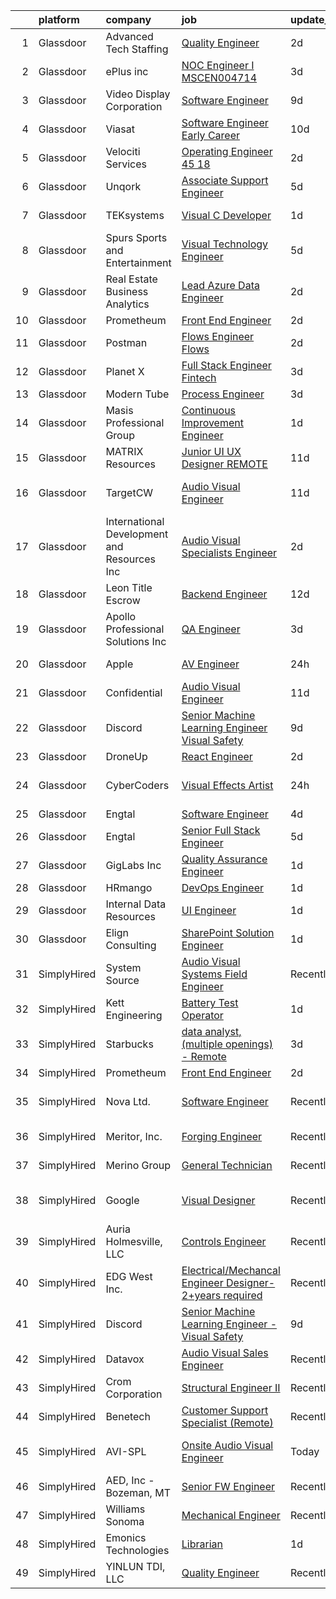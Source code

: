 

|    | platform    | company                                      | job                                                                                                                                                                                                                                                                                                                                                                                                                                                                                                                                                                                                                                                                                                                                                                                                                                                                                                                                                                                                                                                                                                                                                                                                                                                                                                                                                                          | update_time   | location                   |
|---:|:------------|:---------------------------------------------|:-----------------------------------------------------------------------------------------------------------------------------------------------------------------------------------------------------------------------------------------------------------------------------------------------------------------------------------------------------------------------------------------------------------------------------------------------------------------------------------------------------------------------------------------------------------------------------------------------------------------------------------------------------------------------------------------------------------------------------------------------------------------------------------------------------------------------------------------------------------------------------------------------------------------------------------------------------------------------------------------------------------------------------------------------------------------------------------------------------------------------------------------------------------------------------------------------------------------------------------------------------------------------------------------------------------------------------------------------------------------------------|:--------------|:---------------------------|
|  1 | Glassdoor   | Advanced Tech Staffing                       | [Quality Engineer](https://www.glassdoor.com/partner/jobListing.htm?pos=113&ao=1110586&s=58&guid=00000182bf30c7ca9eedd7643626fa6b&src=GD_JOB_AD&t=SR&vt=w&ea=1&cs=1_7a6fa907&cb=1661065021789&jobListingId=1008079206988&cpc=C19BE7EA145E205E&jrtk=3-0-1gavj1i04gfpu801-1gavj1i0ogsog800-21d11154d9f1d892--6NYlbfkN0A9CgweQScmmzXFz_AWEu-16fuTZ4lws6om7T2AJ3_8yGS3fxso7EQq06-EfO0Qsp1pJLmr7zTi5uZnzcSXnbHjKnv5ndQ1d7_iV64xr_P1ku1GraT-RNr2_AHZc_Kdk8M0r6YHI03j8uQlYJO1rzr4hKYVVRy4K6KBPMpQxDrjUqaYe93yYV0FMycm2GXZXeRd9oNFrlKXqVSodVGOc6fordy9XrfrQcMUWWRqDaafZqlICkR2bpxm5ELUjoYJWyClQZJznjl6sCPwCnPJ-0YJ1ngHpOVgg2iQ-gtpo4w84b_4nd3aZOBYJN16XYhzeQbfgqkhMdSndbV_LYqMr12FwHyo0b16ZH64B2XjbAP5U0UNF3MyFF_1CqiLOgXKKC4L5FsjSrtlBa2izHk1XljzjDMh3ePERXVwQhQXlvINix7eCSGrewGG6BV4Qw1hDPSTlYVBToe5uIPOP7OguFO8FSWkpT-Gso9R6jLgujQoP9M3nbYexeW9B0iR3fi_6G0%3D)                                                                                                                                                                                                                                                                                                                                                                                                                                                                                                                    | 2d            | Wayne, NJ                  |
|  2 | Glassdoor   | ePlus inc                                    | [NOC Engineer I   MSCEN004714](https://www.glassdoor.com/partner/jobListing.htm?pos=105&ao=1110586&s=58&guid=00000182bf30c7ca9eedd7643626fa6b&src=GD_JOB_AD&t=SR&vt=w&ea=1&cs=1_152eaf7f&cb=1661065021788&jobListingId=1008076246503&cpc=334ABAF5D42DC775&jrtk=3-0-1gavj1i04gfpu801-1gavj1i0ogsog800-fd98ddf9a8f1a63c--6NYlbfkN0B4q5ZfxtiYuHthRCrlNTaH3IgnRrb9iipLWN6eJD-7mZ_ik5fnnuNKhefJl6Hd363GjPDj_CEb3sEDGaoIJgy_z7r0lgoe4KsdFj0sQkxpDOOPmhqD-x9U-V-y4SmvquRwtMD220BNAkXz6HaFXBPoBR82CAxsj9nglIX60X3Ak_-_Z8djG--35hQ_NeoIvFldlrEED-JI5rezLbX6pjVjemgKYdG9mlxpXHyUm8MuwYq9-UO_jCdtsEwElDHyE3FGVEtlr5Q7aLqNyqk3UOU2ioPaIxpr2pE2_VkBBry2w4TtL4_6SZF4DzALyUNCUSAtP8cG-m_aN6aMj7Zj3gW6hMk5o1zH47RlzyCqffd0LgBvn3A-Yeimsqh9VIKXyQPbJ541lqpyMyRNHvxfgZtwUmMJcTMYvjRXqnr9Hxv25jVqc4cO3UQ6EcWlfkxfppiozapuwbhnFrppAG1pBnHmoq2OLyT43G83Mf_I4nMiSN_cQveI9kEaFzPfMmD1Mor5Oa-3JIWv-d5j_GQWGk4JzmoRRvQlV-U%3D)                                                                                                                                                                                                                                                                                                                                                                                                                                                                        | 3d            | Remote                     |
|  3 | Glassdoor   | Video Display Corporation                    | [Software Engineer](https://www.glassdoor.com/partner/jobListing.htm?pos=104&ao=1110586&s=58&guid=00000182bf30c7ca9eedd7643626fa6b&src=GD_JOB_AD&t=SR&vt=w&ea=1&cs=1_1e15b844&cb=1661065021788&jobListingId=1008067091022&cpc=2CAED5C921A5F994&jrtk=3-0-1gavj1i04gfpu801-1gavj1i0ogsog800-97c84a8153d63520--6NYlbfkN0C2ruSLbldHgJRxGqX58M4ekFWuaOJ1Xy3nZgzYPyc2KyCZezOaTR-Dfj6JOKFMWXqFALK3KFUFp3w8lowomgl7bLHahDIW8k6iGCftLcArQuylLqXa9wRp3TxAQHXe1O-glLKk6fy1Izd_GvlQfTHvbIsop5ahpCRh0QHWhNB_5HnyzaE9YsNgEKHu_INFlCKf03jY_LrTNJ3YEupagfh55Kn3xWiWRuLoy03RJXjWWGH9hJicYdbRIeUg85F-Z7DyKTtzf8kGjmEUV2nQNv39RcNTaduhSx_VNjQcZ2M0MGPsSDdWZXB3oFINJExzMT6MAldtWKbEAbDqjabYQereVOAxgrZL3EKXP_px2kNW9qeIXfLtCTWuqR-xoQzgPeN8hjlJ2kuQbHaqDbPI1ShoYqNUYfeY6GHyNU6NNWJ1TicNMuSwh94rBERvKFrnFCzX4sFgHoKdEwWBsdyODtrRDu3lvJUHkux1zWzM8wY3XO6x-xs1Zl48)                                                                                                                                                                                                                                                                                                                                                                                                                                                                                                                                 | 9d            | Cocoa, FL                  |
|  4 | Glassdoor   | Viasat                                       | [Software Engineer  Early Career](https://www.glassdoor.com/partner/jobListing.htm?pos=126&ao=1136043&s=58&guid=00000182bf30c7ca9eedd7643626fa6b&src=GD_JOB_AD&t=SR&vt=w&cs=1_31b51c10&cb=1661065021790&jobListingId=1008065901935&jrtk=3-0-1gavj1i04gfpu801-1gavj1i0ogsog800-7bc0be1b1f251a9f-)                                                                                                                                                                                                                                                                                                                                                                                                                                                                                                                                                                                                                                                                                                                                                                                                                                                                                                                                                                                                                                                                             | 10d           | Carlsbad, CA               |
|  5 | Glassdoor   | Velociti Services                            | [Operating Engineer  45 18](https://www.glassdoor.com/partner/jobListing.htm?pos=123&ao=1136043&s=58&guid=00000182bf30c7ca9eedd7643626fa6b&src=GD_JOB_AD&t=SR&vt=w&ea=1&cs=1_26161f74&cb=1661065021790&jobListingId=1008079013945&jrtk=3-0-1gavj1i04gfpu801-1gavj1i0ogsog800-9ddbd95063f9bc95-)                                                                                                                                                                                                                                                                                                                                                                                                                                                                                                                                                                                                                                                                                                                                                                                                                                                                                                                                                                                                                                                                              | 2d            | New York, NY               |
|  6 | Glassdoor   | Unqork                                       | [Associate Support Engineer](https://www.glassdoor.com/partner/jobListing.htm?pos=128&ao=1136043&s=58&guid=00000182bf30c7ca9eedd7643626fa6b&src=GD_JOB_AD&t=SR&vt=w&cs=1_9c24cc79&cb=1661065021790&jobListingId=1008071918869&jrtk=3-0-1gavj1i04gfpu801-1gavj1i0ogsog800-0a330b2c8f0747ab-)                                                                                                                                                                                                                                                                                                                                                                                                                                                                                                                                                                                                                                                                                                                                                                                                                                                                                                                                                                                                                                                                                  | 5d            | New York, NY               |
|  7 | Glassdoor   | TEKsystems                                   | [Visual C  Developer](https://www.glassdoor.com/partner/jobListing.htm?pos=112&ao=1110586&s=58&guid=00000182bf30c7ca9eedd7643626fa6b&src=GD_JOB_AD&t=SR&vt=w&cs=1_d7f66eab&cb=1661065021788&jobListingId=1008082138903&cpc=BAEB662971763A76&jrtk=3-0-1gavj1i04gfpu801-1gavj1i0ogsog800-b385b6a6f2e3399c--6NYlbfkN0AuKz8EBO1xHDEL7V2YF9xF3dC_I9B9i-Zw2Jh8clPMK3KTieKealHQySFBD4L6FvPqrppy_6pQ4EV8PPXkUtdmf9beYxJ4Xnr79prxuvLE5msGxNmwPHUAzZMcgr-BH9UYC1my2nQa8dMBm3Id_mncb_utTdUL7CdsQJWsgbiF35pritzHujYAMTs4gvatr4BWB43qTp2ecfpwg3x-AoxLR7xkmLdwzeczBVJEfXgBf-7IjcUZlUBkILPPNYX9L9eeaoB1ezs9f8RZaBQ-VWQj8qX4UyU2rAOTcRbymQCPO40XCnLkrtSki0cQDL28PTFHwOaJdT1CbO9k1MkGGDCUG9ca1P9oru30SbERvo-3161Jt4kOIEAK5tdi2IMKD990bVdQrn_mV3PQW5add8nAQsE7yZEYCwY_9gkMk9xVvUkZUR9KvxVQtojAT9iLwApB_HTCvJjIMXcUI7h5XGvdDFc7sAjCLHR3FZiATn67KhJZSEWnULK6SlDs8Lts7jCOt2r2VaU9AXWgv25Ur_dzrXHyLJZpn7dQBnfNKP_Fq-V8wNlq3aqy288b9PoUnW73w_uEpVyUqRRSYQXxsGYhHcdINXckx4YupdKqkI8o9ZhNIgYlM-qF7S-WmD44TAhyyytnf0Xr7-xZeePT0BuFaAFcFHOyao1AQX6aixiS2U5ptIaBnLP3HTYqcBqnzEtXc7hDeOA4OP9jxFklCpcFj66U1QA9luSEOLo8_HE-NRV_wyJN-ZYwUtiJV8CHuDIhBXR2vj4S4iXJxH_5HULjGalQh7HldInPoA_RktAPPUrwQTS87Ga3XSGwxXHvWINIct_GRlGiJWgHOtAvdlzOZXblJih7PtuYdLxuIVhyUoVjRH1mlOICjKSSFhfuXedQo2OQ2GnN9e06qiHiAonK0p9sgUsrFNZU0D-j9s0Ujw%3D%3D)                                                                        | 1d            | Rochester, NY              |
|  8 | Glassdoor   | Spurs Sports and Entertainment               | [Visual Technology Engineer](https://www.glassdoor.com/partner/jobListing.htm?pos=125&ao=1136043&s=58&guid=00000182bf30c7ca9eedd7643626fa6b&src=GD_JOB_AD&t=SR&vt=w&cs=1_c7a2c7a0&cb=1661065021790&jobListingId=1008072601071&jrtk=3-0-1gavj1i04gfpu801-1gavj1i0ogsog800-2f7714a496e28de5-)                                                                                                                                                                                                                                                                                                                                                                                                                                                                                                                                                                                                                                                                                                                                                                                                                                                                                                                                                                                                                                                                                  | 5d            | San Antonio, TX            |
|  9 | Glassdoor   | Real Estate Business Analytics               | [Lead Azure Data Engineer](https://www.glassdoor.com/partner/jobListing.htm?pos=115&ao=1110586&s=58&guid=00000182bf30c7ca9eedd7643626fa6b&src=GD_JOB_AD&t=SR&vt=w&ea=1&cs=1_4596588b&cb=1661065021789&jobListingId=1008078632388&cpc=7AD1D84939BBEEF3&jrtk=3-0-1gavj1i04gfpu801-1gavj1i0ogsog800-39d43d12e73b5dcc--6NYlbfkN0DmPBnCFEtUJuBTz5fwKb5WAYPR3qSsBBJBrHUEUNm8lo9Z9mqHbxSAUxBINWlVqYivmqJN4VYjTby1l2qOzl9lbQRsWt1fTUsEbjxoOn65K5JD3VWGP0oRjjmvazxNQqP4VYZu6C1aY3PLOFQOmXpvqzUimQ25kgHGPAW5XMlUWap-hdBNcr5dEmYzcoA5HxKqdcA1wTRIvMOLlETep8Bc9ebEvj8c_Hp0f3CBariRxgl6aRV_S8rnYW-UXFzZdZUJhuOYgDbq1GefBsZdN2QR68GfxdCCGOyK3uHfgFJ1p_Jo55MqpEh6Sio0Ud36liRAj3HoLC4EjAQ5KWwU04_jomx-8EUybLoW85Xi3XO8S9Xf71pDGqKvdUkB5xsh2lq-XafAYVF05P4kkk171xxGzapxAFBdim6yBgHS8IvomI1f0a5gt3LAA8_u0D__SF7Z84On5jIfMp-ePHUzxg_BRh36uk0LlOhyYLEdqqOYmPjM-n0x-mbQ_otE2F9-Rg6sktULZredEQ%3D%3D)                                                                                                                                                                                                                                                                                                                                                                                                                                                                                              | 2d            | Remote                     |
| 10 | Glassdoor   | Prometheum                                   | [Front End Engineer](https://www.glassdoor.com/partner/jobListing.htm?pos=121&ao=1136043&s=58&guid=00000182bf30c7ca9eedd7643626fa6b&src=GD_JOB_AD&t=SR&vt=w&ea=1&cs=1_6030b3e1&cb=1661065021790&jobListingId=1008078993857&jrtk=3-0-1gavj1i04gfpu801-1gavj1i0ogsog800-9f79a61c10e2de9e-)                                                                                                                                                                                                                                                                                                                                                                                                                                                                                                                                                                                                                                                                                                                                                                                                                                                                                                                                                                                                                                                                                     | 2d            | Remote                     |
| 11 | Glassdoor   | Postman                                      | [Flows Engineer  Flows](https://www.glassdoor.com/partner/jobListing.htm?pos=130&ao=1136043&s=58&guid=00000182bf30c7ca9eedd7643626fa6b&src=GD_JOB_AD&t=SR&vt=w&cs=1_54e25567&cb=1661065021790&jobListingId=1008079702037&jrtk=3-0-1gavj1i04gfpu801-1gavj1i0ogsog800-419fba874be24363-)                                                                                                                                                                                                                                                                                                                                                                                                                                                                                                                                                                                                                                                                                                                                                                                                                                                                                                                                                                                                                                                                                       | 2d            | Remote                     |
| 12 | Glassdoor   | Planet X                                     | [Full Stack Engineer   Fintech](https://www.glassdoor.com/partner/jobListing.htm?pos=102&ao=1110586&s=58&guid=00000182bf30c7ca9eedd7643626fa6b&src=GD_JOB_AD&t=SR&vt=w&ea=1&cs=1_e45d9bde&cb=1661065021787&jobListingId=1008076531393&cpc=022796DF6CE1C9E6&jrtk=3-0-1gavj1i04gfpu801-1gavj1i0ogsog800-75bd30d4d61202e2--6NYlbfkN0APToHrk7ILONyRglvlT3LJMO76dZGJsKlG8WQjsY8Cq4y0vpoc5mYwSQNM5pPyq1JNOk4OeYqMOEeIPi_L6P496JP0vimkIhx8j85YSkzvthRYKgBnZDMQTghLPm3Y-FjQ8F9oUVjjavGYI4yQaDW3PZkGWzbCkREwUC2kwKRimEn1yN59VykFp6SdphsCBjdZqP3QCVEG2ntD4p_Wj2w85xsIIPckCxFVALEW0MKoHiux8oq-JQ7Whoug9YnCfbusPTEbYItEFXc1KSBvqX9LKwiPX9Pyty7-58Q_ypm3fHq2pBicGRdYSbK9BqbBRdrheruUAVPUoXho7mnl-dW6u8THxKxBeUDevt7HBcpSF96RpQVhSN9c6Pwqnc6pZCOjNdqDzllhkoGmkcZXdFQtpoco_6YFAXZ7LGGHnlEkqSuEWbkLOyjpBRnuAIB_A1JyMbZ54rTgYMMuP4AmlX7eFD2h6V3j7M9GgqCZSgGbos3klpgNt0NtmYGF3yB96gcNnt8Kc6uTDw%3D%3D)                                                                                                                                                                                                                                                                                                                                                                                                                                                                                         | 3d            | Remote                     |
| 13 | Glassdoor   | Modern Tube                                  | [Process Engineer](https://www.glassdoor.com/partner/jobListing.htm?pos=107&ao=1110586&s=58&guid=00000182bf30c7ca9eedd7643626fa6b&src=GD_JOB_AD&t=SR&vt=w&ea=1&cs=1_945586b2&cb=1661065021788&jobListingId=1008077102980&cpc=6945AE2F4B03E059&jrtk=3-0-1gavj1i04gfpu801-1gavj1i0ogsog800-f3d34d8071cd5346--6NYlbfkN0BsJhGoiBqp8OVUOYa7VsjMC3l7DUg6fpImf7PoZRCl11wOR8QJVLwpQonemNbJBv4hc92drsaEpXly0hoXvfiC5lsuuUWwbkVehLbpnHiO9qa51tYFm9SppEwf-r0xpsnxpadaR_lh0ICw5N5o5JdbD7SF4nqOJMcpop0rxKDNm3JD7kW5RIqmWmr5biq7NbdumPRECeIbT5TGExj5uwptaEIG_Afkq3ROVA0mhLJNzxdGvxAPTcAOg5cNfZLhk39xhKoQxnWwoO3H9WPvKWEc8AD56qDbGGc5l2xvGEkzhVnDxX7h6tlysyha0LojmH0vvmnQMTjWxt9QIrMttY4vFI57QxpatrNM6R2rwhcQmZqErK2sdHw7bVP-94Fq1-gW2mG31-5OKYU73M5FPxLZHtocYaqUSLeAhQtcas7NmKGYvIBI8BEoQRhwUYxUJbduzIcuik6pKju4wbiGCbc81eFICGTSUxClw7VNFxLGIaosXpt0RKNafA7I0FNZmLU%3D)                                                                                                                                                                                                                                                                                                                                                                                                                                                                                                                    | 3d            | Ohio                       |
| 14 | Glassdoor   | Masis Professional Group                     | [Continuous Improvement Engineer](https://www.glassdoor.com/partner/jobListing.htm?pos=119&ao=1110586&s=58&guid=00000182bf30c7ca9eedd7643626fa6b&src=GD_JOB_AD&t=SR&vt=w&ea=1&cs=1_5f5835a7&cb=1661065021790&jobListingId=1008081085544&cpc=2CAED5C921A5F994&jrtk=3-0-1gavj1i04gfpu801-1gavj1i0ogsog800-2c3825803f22abb7--6NYlbfkN0C6aQDHWMztIzMqx5psYqBuLc61YhUVJ3Ey-0kYkPO6Q9yXEHAUyZPgpmu_lNhwbM0wdmvCmN-wkMaDZ_6C4ey5zHy7XrLTMdAyNF0CCrArp6PoTQ9Skur4rcoJMR8p7_mgOr6SzQqzccXKxLckLzCG9y46O1GR4WOKYXOU7SofWykKnJnlLTwvct1DiGPuTFT5ay9AD0SLV9SVYjB-n_aufAGkrspJXMWtWB5h2iKEVawv47vJIfm202vQh-q30oeQgGDqeT39-387KlO9NooqJuVMjYHUyvcW-CWOTTORvHyHEuQuLGoTMlcr6ds2okk-RsJYcJh9voh8uaDiu9vz0K8Y9rjSdrZaXde-hmIQj20fmRy8VtGzRNYUM79T2_ZZoTxPc-VUY1ec7YrTQBUbZzwPsCtUZ-pY0CBEdxhxVLyUmL4P4H838ZAq7x5vvWeM56KZmffgiMQzIQG1rdQrqbZUNxeauBSjve5Zr5kG2O9WSWUI2NtBdGb_Cxr8mlfIq4SkpsjSiA%3D%3D)                                                                                                                                                                                                                                                                                                                                                                                                                                                                                       | 1d            | Fulton, NY                 |
| 15 | Glassdoor   | MATRIX Resources                             | [Junior UI   UX Designer   REMOTE](https://www.glassdoor.com/partner/jobListing.htm?pos=118&ao=1110586&s=58&guid=00000182bf30c7ca9eedd7643626fa6b&src=GD_JOB_AD&t=SR&vt=w&ea=1&cs=1_768f5436&cb=1661065021789&jobListingId=1008063613141&cpc=B076152010A3B66C&jrtk=3-0-1gavj1i04gfpu801-1gavj1i0ogsog800-93ed54646864d401--6NYlbfkN0De5ppvndiyxA0pMSLQzOe_j9Mra0KF_8EhxTxOKXtZIfhM20E97mGJ28x3XA14Fw347YOZu9H1TW3cLCgiKdU9XDBC-yui81Ij8BUAH8nl8ee4EJiqTqxlFfbk3D2KluRYfYu0o-hUQvrSDoDGqUIsSNBqgrVpxZuBg9O-U62m1upbkFW5Gvtm1BlyQL41WLnrE373t_rZN0sdbeFv_6Bh-PgYzO0K1sdyw4s8tV6zp7ucqSR95VjS8UCkqeVtXQaiiOCJQO0dtd0UOYINFiOG3UkZGC43Z5-Bmo9MClhGLujC8NgMvPT7a6T7aJ7TuouMUk_cwb6GKmgfOWchcH-Xhw86nAJDZCQqxaYl8RaxDVJhg06TpWWcRxiCe-fwoduUMODjBMU0YHk9Lb-asw9pjB26gvtTuuhUmuy20h0VeYpEzkPvtUJPHBbMuLC3urtcN0R_O3UJuCaO__3ZhPvUVOIeyyiRiZQQHt62Q9Wt85vUJAhUYdxZ-JqOyOsufzsqhI6PUsrCwufjq7MmX0yIhuONjxDMmEdGdfTCadIt7w%3D%3D)                                                                                                                                                                                                                                                                                                                                                                                                                                                      | 11d           | Naperville, IL             |
| 16 | Glassdoor   | TargetCW                                     | [Audio Visual Engineer](https://www.glassdoor.com/partner/jobListing.htm?pos=109&ao=1110586&s=58&guid=00000182bf30c7ca9eedd7643626fa6b&src=GD_JOB_AD&t=SR&vt=w&cs=1_d13e8f96&cb=1661065021788&jobListingId=1008063552649&cpc=451933188B21919D&jrtk=3-0-1gavj1i04gfpu801-1gavj1i0ogsog800-19483a875f1dfc55--6NYlbfkN0A6TktYCN0VG50lat1bxG6ZYGRoV5Av1OVF6J5hGgtfkbuLupBOf1hB4AfOK0qYtBdcRfZ6I2ybxGk1c5StMDlI6A5PcfvZCtY7g7Lj8L38nUcZsV3WPEeIpEEGORQx6-cpD4nJad0AEFqetum_sK3JE7QdgEEs26E9YwNIfNTbK2MMOb-cotho0tdzCKWlef1QB7Q9cyAVdkQWELAv-4AYMh7mlsPW2Or8HlaycGBZAXB2ycA5ShIrWyGsTjDMZOpID6nF42ZjMmJiLKimsn_PQ4Sz2v9y9CUCLW7jMFsjfJ-TDl1Ni653VhVwpP0SPzI8NRf9fffVCs0CqT7_jc9zLj-wvDHptCMM0yBchXDab-PPGifQjA11dlSvJEcytapd7tcyhTuQP84NB0XDnxZ7F98udDqgAUgYuYvR9RvJ8TrNSOgHTIbCdw2tW0KxGptx0fkViQkkK2wM8P_jw4KE6nfpRgKUUR9pPWefsu38d18WZb5v55uNeZLTzJMowfykLVg_FaU1dReG1lLdyJ9x7USUkQlHdOvH5P6tedaMYzBfCaDr0Slgc_tdqEmb8QpfBXJ8uLLoGrjh2HV5ZlVHxmuEgVexEOUFqJfhvtNwJLoY44ux-l3VokYlzAS_L-wNUgKicTGfBc4YI1_vhH2oiJLia7WyZqZz5VzdV3ph_hpuLPk4GntMtT8N-Byy7cn1RuV0Cyt3JIGOR1M5LHm30xh_L9HVjkA%3D)                                                                                                                                                                                                                                                                                    | 11d           | San Francisco, CA          |
| 17 | Glassdoor   | International Development and Resources  Inc | [Audio Visual Specialists   Engineer](https://www.glassdoor.com/partner/jobListing.htm?pos=120&ao=1136043&s=58&guid=00000182bf30c7ca9eedd7643626fa6b&src=GD_JOB_AD&t=SR&vt=w&ea=1&cs=1_97d1c46b&cb=1661065021789&jobListingId=1008078549000&jrtk=3-0-1gavj1i04gfpu801-1gavj1i0ogsog800-b8806d3afade8372-)                                                                                                                                                                                                                                                                                                                                                                                                                                                                                                                                                                                                                                                                                                                                                                                                                                                                                                                                                                                                                                                                    | 2d            | Research Triangle Park, NC |
| 18 | Glassdoor   | Leon Title Escrow                            | [Backend Engineer](https://www.glassdoor.com/partner/jobListing.htm?pos=129&ao=1136043&s=58&guid=00000182bf30c7ca9eedd7643626fa6b&src=GD_JOB_AD&t=SR&vt=w&ea=1&cs=1_7cdb4b1b&cb=1661065021790&jobListingId=1008060992469&jrtk=3-0-1gavj1i04gfpu801-1gavj1i0ogsog800-433f4c5e26f49f27-)                                                                                                                                                                                                                                                                                                                                                                                                                                                                                                                                                                                                                                                                                                                                                                                                                                                                                                                                                                                                                                                                                       | 12d           | Remote                     |
| 19 | Glassdoor   | Apollo Professional Solutions  Inc           | [QA Engineer](https://www.glassdoor.com/partner/jobListing.htm?pos=114&ao=1110586&s=58&guid=00000182bf30c7ca9eedd7643626fa6b&src=GD_JOB_AD&t=SR&vt=w&ea=1&cs=1_3e893665&cb=1661065021789&jobListingId=1008076117126&cpc=8795CF9063CD573D&jrtk=3-0-1gavj1i04gfpu801-1gavj1i0ogsog800-189a3f59e3533574--6NYlbfkN0CAhuD5_VJSGKds9a5niLzxiWOcN_E6D1JakCGF8i00d5ISuI-0-xh_cG2rFb0VvO8FL0NUW_qtj7I67Oyh-hroZG_iO1ZwkCnfoiRRQAeECnK5bg_qxsvscVYGRG1imtDP-g3-2aRmvnClnUl8nA7amxaxQWarL-B7uY9PVdvlAx68_BuOFphpryQnmzrkhLOkLw2W7Cj1qUfLa2Oi3tRe5LK0KuzycIo17UEaVIkHxfyaRlqQ9a7k4jJUR8j8OElYkgF23uJ9ZqiZKzqWAsuchyOklYOLufDCakppgVqhTZMtPJA-JAkz0SHInR1gEmGHcBid2oMZHqo-0WnEDz_49FV5nVy-1Hryh9YKVx0LygJWk_Q8N3Vr0EIT-ExQ8YagvOQJ9Y13xdXcCA-7sYOEQ5WLjFOlUyUTTXkuiBJjQe5-hlVatJqP2s7cSrFJJG3-u9GcYoEi4bTRnR5hMmdEtKIyBaqEKYQ7PmJq7toktXHjQdw0uJBpr1Iobv2UngRnQ-Ibn0iFQw%3D%3D)                                                                                                                                                                                                                                                                                                                                                                                                                                                                                                           | 3d            | Wayne, NJ                  |
| 20 | Glassdoor   | Apple                                        | [AV Engineer](https://www.glassdoor.com/partner/jobListing.htm?pos=106&ao=1110586&s=58&guid=00000182bf30c7ca9eedd7643626fa6b&src=GD_JOB_AD&t=SR&vt=w&cs=1_abb6b9f8&cb=1661065021788&jobListingId=1008082345762&cpc=8795CF9063CD573D&jrtk=3-0-1gavj1i04gfpu801-1gavj1i0ogsog800-bdffa908d5e1893d--6NYlbfkN0BvKrLyj5gPmtZO9T8euul8TCxuuKNOtzRJOomxnwSEodTz2Bc-sPZlFpP0h5lDivoUZvGw1CvELyHIjSDHKgqOI_WI16SyXMf2qmBqBRuYZXSSLfTGsTAGYRDjzA5af0gK9JhJOhPkUEfZSskaNUBHi2967Ij8AAm8pbx8V2V0bRnprMl3wRBe5015nAZoq_W3WS0soSqGFprnBW25ChymAztDkXicTx9Zn4KV_3CRx2W4ezp0OVDBmPSxHR_JxQBCjSkPp96nrjP0-TA65h5NQ6B_foEEnvwzRLkQERMN-yJNu-5aQLughnIEEbf7hcNbXOZgRPrqcBWhrbr8IzvNbTfqHN9EEUeut8afzUY1QU_OK3WMwuG9mNLgvcLElscA3FWDmCvFA3ayKTAq6ZwfPoEOJaiBzagorPOqHQOIqEUYhF_lKUK_fc3An50DP1sY0FFuSBXik1tZrSdPiV1GzrJQkVqS2W9pUtsVqoczF9KFSKzHLafDf_gfBiAKTxlI1JlBR1yn_8GCxUzxct0GNMeYvP5KqASaOHMOSel7MZJ5izwFdptfaJaSkzGKqyTKfJBDV1rWhqhi4_RHnEBolfHoCJQwHo0eSjeK8yTMHjcvWuvetQIqHQSNWc0koIlg2gNq6mvC-YT-A8EDIjhFVsWgpvz-CFoT5u1PGL1T8VzQS8LV_Vddiu7oR9D54OPZwRbziYPe0jieEznOG0HjZPWLLOfd3zx5g8BKL7f_GE7aauwRk9ShygSe_YvdHx3o3Wsjas4osUCEeisIvOqBa63G448u9aPz0qDQl1utj7V1ank0IXVnxVHo1Us0iMYuxGDxjtKgmGi6-B97C-DVmOsb0FZKyp1vQ_XMrWC75DFwwH0s9uWFhpxsnE-QmA6lyd6kGdlR37cUYmNjPvYWWsbRlgh3x65HlZiLP1ygQEuCVZG2yUlD)                                                                            | 24h           | New York, NY               |
| 21 | Glassdoor   | Confidential                                 | [Audio Visual Engineer](https://www.glassdoor.com/partner/jobListing.htm?pos=103&ao=1110586&s=58&guid=00000182bf30c7ca9eedd7643626fa6b&src=GD_JOB_AD&t=SR&vt=w&ea=1&cs=1_e4bc74a7&cb=1661065021787&jobListingId=1008062904517&cpc=C49818E30565E1C5&jrtk=3-0-1gavj1i04gfpu801-1gavj1i0ogsog800-567ee4c891d83892--6NYlbfkN0CTwpytB5Ic6mepsrR0uM7Ax_C_brT6KwyC_6t4WJjhhEjd3-JudE3j_3VW-g3VyGsf3u9J_-qKVqAJ1BUVF6eOGcmk6PFZBYLLP2H8rzXXkmr-S8E3Mh0mhvQpPcEgsVMADoucsk0XILv5_axv6OeP1iL8_7eFpOj_jcwlIaDfVFHP0-DPt5uZ6G2BhTlSdpZTsTZuvE3s6edECX9hEpQJZ3Vac7_TktCP0Ct97cjLdLXdIMcaGgtuNnoZjbuiMJgwINgHZ91WnR7oHoZIw3lY9bX7Wlkos5OA8lJbqIduD-DgGN6xJCvf7w9XL8rON0Yku-nm1VtHbnVpCwkgCYCeJL89TufwnfjrrPLrRbSOJk1ovg79D2aMI57Y72wQpDubXmNewfNgniD3BcOcYa0-VEFbEFZ8tJ9OfbYprTZoFoEu5I6ARY_uJnF64h3-dTdNo__JBj9ssHbDRWP2eMnnkGJlzQkZzFuYoFKcl9ueTA-52W36RJ-qx-Sm9C8m--cTGGNrfsqfmg%3D%3D)                                                                                                                                                                                                                                                                                                                                                                                                                                                                                                 | 11d           | Fort Worth, TX             |
| 22 | Glassdoor   | Discord                                      | [Senior Machine Learning Engineer   Visual Safety](https://www.glassdoor.com/partner/jobListing.htm?pos=122&ao=1136043&s=58&guid=00000182bf30c7ca9eedd7643626fa6b&src=GD_JOB_AD&t=SR&vt=w&cs=1_9586991c&cb=1661065021790&jobListingId=1008067508541&jrtk=3-0-1gavj1i04gfpu801-1gavj1i0ogsog800-02f3d76968962d05-)                                                                                                                                                                                                                                                                                                                                                                                                                                                                                                                                                                                                                                                                                                                                                                                                                                                                                                                                                                                                                                                            | 9d            | San Francisco, CA          |
| 23 | Glassdoor   | DroneUp                                      | [React Engineer](https://www.glassdoor.com/partner/jobListing.htm?pos=127&ao=1136043&s=58&guid=00000182bf30c7ca9eedd7643626fa6b&src=GD_JOB_AD&t=SR&vt=w&cs=1_5bf19ae2&cb=1661065021792&jobListingId=1008078928844&jrtk=3-0-1gavj1i04gfpu801-1gavj1i0ogsog800-c24c2b93490a5ce8-)                                                                                                                                                                                                                                                                                                                                                                                                                                                                                                                                                                                                                                                                                                                                                                                                                                                                                                                                                                                                                                                                                              | 2d            | Remote                     |
| 24 | Glassdoor   | CyberCoders                                  | [Visual Effects Artist](https://www.glassdoor.com/partner/jobListing.htm?pos=116&ao=1110586&s=58&guid=00000182bf30c7ca9eedd7643626fa6b&src=GD_JOB_AD&t=SR&vt=w&ea=1&cs=1_387f1d0a&cb=1661065021789&jobListingId=1008082967505&cpc=451933188B21919D&jrtk=3-0-1gavj1i04gfpu801-1gavj1i0ogsog800-c25e48562126b7e0--6NYlbfkN0CpFJQzrgRR8WqXWK1qKKEqALWJw739KlKqr2H-MSI4eoBlI4EFrmor2FYZMP3muM0sDczIvLlqMLpU8lvkVVBn2qz04jEDmZAiNk8ptBgfhC8ALrA2vKUMNrAdtnYhQjDF_sxEMnGLzIW6gO7DyZcGoa4e_lVCkbx4ZfoZeefImmPqC0TxWGm-yzbW3O6sVbUIZuYeMqIYG3_xmIkfMWCEtoZsBhVu61zVB4_M-08JMySuquqeBWKSz0T6Z7B4eDRQQkL1xl5u4Ea6PuuD-JXWiJclECi_kxm-6aRpwMBkC_aGHzNaEqqC5SlHqStxAcgl5Uu6EUecXtIvKZTeUvUp4eW5UUqFih0dzJaTFPy7rWWKCePcipHAB7qVFhJxdTy_U3oH_46W6Wo-QqWM4iFeeOjUCuqaBlFmctWsAAryyoPCJSi6kLKBMNazTLzgkeIf83f_i8j9wwzxWnoWKWLn-Oe_J3d00LU_J-gldq93YDHbYnR17nSR2IXG8uVSzRrrK77pbag0moOTUj_fk3CM3ouY5fhmAzY5ropnszCPVWqCoGx1oiTL3-DSI1bl0X1Rct9Bes-s0PnbsecZ8G6xn_ZYSHPZHzYwseMf6ocqqZ7c_OjMAldj1pjCYV5sYLMKpRs9vAqZkrE1VZB3LAMGmMd4MRwQkB3L0otpugnTgtKlfWgSgY-SOsrA3BV3evxUYkBmVtoVLBByuYV-Cqkk09O9MKRutuOuVHTkj3kgsoNYME7g_r3xAZQdsGBIwKi6tql8BtyE5RGEN-U7CP2xxW2v-WZt7vWWpy93eVcShMNniL6hrMEECSuwctau7RMtGRhzeQFR9y7saP3O3cjEVOyFW4o4CJvfhQVVPMfd56neJHtKUoehrwituNoyuSBr-1CubK03NWQzavqfRapGbxxGaCfJDYvB8oM7GPwXSXWc0c6GLwotCR96fAd9MHDP5NxbrmGREx7E2TXJQXvIaqILUvXqKtzEgjMirgI12Q%3D%3D) | 24h           | Los Angeles, CA            |
| 25 | Glassdoor   | Engtal                                       | [Software Engineer](https://www.glassdoor.com/partner/jobListing.htm?pos=110&ao=1110586&s=58&guid=00000182bf30c7ca9eedd7643626fa6b&src=GD_JOB_AD&t=SR&vt=w&ea=1&cs=1_4aefa6bd&cb=1661065021788&jobListingId=1008073794208&cpc=9908D8D4413DBB8A&jrtk=3-0-1gavj1i04gfpu801-1gavj1i0ogsog800-f553f904218ce7a1--6NYlbfkN0B7Z8t6fEMDh_BTkcJVPNJicKvZQEBTy5HSwyHa20ewqmyfWNXjNsfvmtdqiCQm-EwnUIG0BbnVa5vfaJL9YfD_6yDesGz68MAt5jx6uky2ugVu5gKcIaSgiGuHqPR1d9-iF-IYf4i-9NphUdnSqAZYXYAggugFBjyS2TUORPqXKXcvPa5G_Z6ZtzSaBAik1KwJ0lWzfyWReQMOID1MeQxlImz42CJ2EM8Wx0lXLkgQi2GNQMhByf6LzlPyujOyJsqt8qZZ4qzDsfyZyloU5ghGqy1-xwDim606b6WtmWoioLTG1GDWzfhAJtlrUqFIHceCrmt02VARn-F7Y6ImzbzSqBFx6UCv8d1jDix5IfPrqMuEsqZxhY0jVcL4lt3l08PRHIkhTkFTckBTVYrUeNpFDeZ6LsgZq4-QBCkFnqbjrdJCa2Zs58k5g9FjDL1irRXBArx2q9yXfok6K7XUs5wv1XymITQvqf2OcNJ0X1kmZFGXCfZE3g6Y9dqPWSHqdmw%3D)                                                                                                                                                                                                                                                                                                                                                                                                                                                                                                                   | 4d            | Remote                     |
| 26 | Glassdoor   | Engtal                                       | [Senior Full Stack Engineer](https://www.glassdoor.com/partner/jobListing.htm?pos=117&ao=1110586&s=58&guid=00000182bf30c7ca9eedd7643626fa6b&src=GD_JOB_AD&t=SR&vt=w&ea=1&cs=1_05303e52&cb=1661065021789&jobListingId=1008072117996&cpc=3BA4CE39D5B5DEF5&jrtk=3-0-1gavj1i04gfpu801-1gavj1i0ogsog800-1d820ed4af0358c4--6NYlbfkN0B7Z8t6fEMDh_BTkcJVPNJicKvZQEBTy5HSwyHa20ewqmyfWNXjNsfvmtdqiCQm-Ew4mOBb_POh6A5VX1tecn3k4iMxL9Ra_XGOBvf63w-foo9hAVwliLDtXKgsRQmyLA1SAYhOzCYv_qxCpvR2GM4bGeSZkExF3j8rkBaytt-eh_hdY78qkk1XzhdK77Mlj8zFNITks8qcB8IMk46Tts0evoj6X9eJqxTc0l1U6nf3t8RkFg0gJksrqbGs5wOzbjJNIuDkZWY6SrdrQE7ErYx0RA8C_J2PRHJerqOegKmEGWGgXnKX8-W7lrzo96Z0rq83yVFR3p8wEa7yxpeGTOoPjxsEB_pu4n4MXt84-v4rrW1lM3MQ7g7ITM9z3TWDniWpkpz4MVfSMPzdE5cG1yjaIexvvQNcdbbtxN-Dze8Ar3TEgXC2hNB1XbXlYBHkA6RELR-nSw6gCjSBuIa1UQbSWEKrmotgF48k3nmin74bW8mTOqnBWGO_W7rCjM05q_BAePXm5fTXEw%3D%3D)                                                                                                                                                                                                                                                                                                                                                                                                                                                                                            | 5d            | Remote                     |
| 27 | Glassdoor   | GigLabs Inc                                  | [Quality Assurance Engineer](https://www.glassdoor.com/partner/jobListing.htm?pos=101&ao=1110586&s=58&guid=00000182bf30c7ca9eedd7643626fa6b&src=GD_JOB_AD&t=SR&vt=w&ea=1&cs=1_f38129d2&cb=1661065021787&jobListingId=1008081479506&cpc=1120CD366D53BFD9&jrtk=3-0-1gavj1i04gfpu801-1gavj1i0ogsog800-20af898f68daea14--6NYlbfkN0DLxniXb9xd09bch3T7EymxCrgj1jiT2kSu__xrmi42oF2YgoI96r1r5jqckRCsu-BrYqL_Ex_fjMXpQTCJJop6BjX8HCoru0q_gyKn-XC-SYgDVCOvsMK8xwBBswtMI6W8uo0TWiK9xBYIfKfhWcdxbay7nSFess4qvNgx1rs1ZnvHLH_OKfJYtjDRs0tD8wo_HsBr1v3bL7Vu8A_LcIlk51I5PnhCHnciYIb3eBwFoBJD7fI3-feCkyRkMwF0fbTLAe7nH8YuRGOHrEPk7DJ9f0I32z1aH6y4U1wzQ68k-gc1BoDrWip100YiM8ROyLHm5n84Ji_d_FwkSk5Uxq1FlNcEQn65SejVL1kiTEC3chJjesroKrussmi7tHkqUaL5qu3BZw4tNwRxrXKtRIIR6Kyq5qeWcfzqHf3R7Uthp6X4-f6kG9yenCGNtNb1WveybiARr4LDJKmH5r3ytgLF9ozO0SjBgfVI2Zuv7qfymmHOyAomn1jzMKjST8UKIDM%3D)                                                                                                                                                                                                                                                                                                                                                                                                                                                                                                          | 1d            | Remote                     |
| 28 | Glassdoor   | HRmango                                      | [DevOps Engineer](https://www.glassdoor.com/partner/jobListing.htm?pos=111&ao=1110586&s=58&guid=00000182bf30c7ca9eedd7643626fa6b&src=GD_JOB_AD&t=SR&vt=w&ea=1&cs=1_45125ae4&cb=1661065021789&jobListingId=1008081307399&cpc=87A0A889578C8297&jrtk=3-0-1gavj1i04gfpu801-1gavj1i0ogsog800-899f1f8d4511d6ff--6NYlbfkN0Cys77-zV1IzZCaNw_p6ACV6x87kzLyx9lRABYTg6DB0YXbRiHbftXBnR2Yecvfs2brU5IS0Vh9KZnPD7rjfCmIPVFATo_rnbNDmn9cNxMjstSofQcNRrWzAz1AeVuhjZhNRFFG4nAvwCAdUXIk8t527DBOming_MN5I5TN70qtl9UoTX7Ih6O-RIyJVgsThdrP7lYM9bcuAxva1DLpD7Enk8-T9xRXA5fP78YLHIC2qxtZ8LFmI23drG6Xu29pNoxl5PmTkAVwvKGiA34iHSb5czjaZPaQ--Vg7W4WSpj_M48CbcKxmduVlslgmQ3xBibW04zdNLtXeFy6U7pN2SwHw3EhLxobQEp8AY1O1-lVRDQuZAh1TSAZpbnU5o_N52_-rHTQTYCUHZyg8y0rxMWuFHO4G4wOEeHcrjhgZWD55B8wFeuhSiewkAYR3Ti-QB_sqm9U5RfLppzRG9OBjc7DxHGlVVeguj-zuNdrxFisZyGoWcy_8QygAGUVmvl_7Ww19LEIWZdmcbrUtGkD-EZL)                                                                                                                                                                                                                                                                                                                                                                                                                                                                                                   | 1d            | Lehi, UT                   |
| 29 | Glassdoor   | Internal Data Resources                      | [UI Engineer](https://www.glassdoor.com/partner/jobListing.htm?pos=108&ao=1110586&s=58&guid=00000182bf30c7ca9eedd7643626fa6b&src=GD_JOB_AD&t=SR&vt=w&ea=1&cs=1_c2aab959&cb=1661065021788&jobListingId=1008081469269&cpc=26740BCDE5E48596&jrtk=3-0-1gavj1i04gfpu801-1gavj1i0ogsog800-87a42d0d3a12b624--6NYlbfkN0D-IIHpRgNhhiguU_t6VlqfhfFf3-SclHiEW6RanCpGL0AEnsnTmiX299MBfDVxpfqFIHLUZkrxoio22OVCWj8hs7XSZqfmbsYheLqYi2wlilauAmAOi7Dz7AaiPJJnsiA0lcM0Q2Xvu7ZBR6ffRGUZ9gTPPJJwW7H9_MUZNT6DkHevtRGiGdChC0xuGG3aunoRSau8Mj-SH3TvAsDFXLCwE8d5h8zNuUVXg_yw2LSKLIgXSisn-yOBcAAJxpDHR7rt8v_nA8O0rQ_mY0_p7Ph4_-JX2mGQq2D-DeGvhhND7du_9jZin6EGx3WcTfRcG93EjLPFZc3qOOVjTmZSXYpBZjMm12UOrLAuxs6Mn8As_7H2lMha97RcR4YYA6Fag_SCUtPqimN_WATkPGO7CHomRXpUDeg6aaaFvbojLaFcIo_FRPjuQVt9cu6viwWxhVfA39OqhJWlT8pe5hup4fJjcIuX98ySrab8ewZ6fNfY66EIHgxV6oPKcOk5MN0Jgj4h96AqH4fZB2JuVTfSoNpg)                                                                                                                                                                                                                                                                                                                                                                                                                                                                                                       | 1d            | Remote                     |
| 30 | Glassdoor   | Elign Consulting                             | [SharePoint Solution Engineer](https://www.glassdoor.com/partner/jobListing.htm?pos=124&ao=1136043&s=58&guid=00000182bf30c7ca9eedd7643626fa6b&src=GD_JOB_AD&t=SR&vt=w&ea=1&cs=1_8bbd3f65&cb=1661065021790&jobListingId=1008080998146&jrtk=3-0-1gavj1i04gfpu801-1gavj1i0ogsog800-654e970c90a688f1-)                                                                                                                                                                                                                                                                                                                                                                                                                                                                                                                                                                                                                                                                                                                                                                                                                                                                                                                                                                                                                                                                           | 1d            | Remote                     |
| 31 | SimplyHired | System Source                                | [Audio Visual Systems Field Engineer](https://www.simplyhired.com/job/xVBqUv_Jb7WJWKXZWvKMDvPPRs-yjpNF3jAs9pIqje1SIoBa9tk9Yw?q=visual+engineer)                                                                                                                                                                                                                                                                                                                                                                                                                                                                                                                                                                                                                                                                                                                                                                                                                                                                                                                                                                                                                                                                                                                                                                                                                              | Recently      | Hunt Valley, MD            |
| 32 | SimplyHired | Kett Engineering                             | [Battery Test Operator](https://www.simplyhired.com/job/xtjelWdHNdGQa7ejJAMz81wGr9WDXjBUkBhbjOAZS-Xh2g8vDonlGA?q=visual+engineer)                                                                                                                                                                                                                                                                                                                                                                                                                                                                                                                                                                                                                                                                                                                                                                                                                                                                                                                                                                                                                                                                                                                                                                                                                                            | 1d            | Santa Clara, CA            |
| 33 | SimplyHired | Starbucks                                    | [data analyst, (multiple openings) - Remote](https://www.simplyhired.com/job/Q-YSKSXcx2vL6uZESUlL03dkXK1DFh3nktzRackd8zEKwrfv5ANXQA?q=visual+engineer)                                                                                                                                                                                                                                                                                                                                                                                                                                                                                                                                                                                                                                                                                                                                                                                                                                                                                                                                                                                                                                                                                                                                                                                                                       | 3d            | Seattle, WA                |
| 34 | SimplyHired | Prometheum                                   | [Front End Engineer](https://www.simplyhired.com/job/thGtbtGEi0ZQU6TxhVMBIj1ZJf2YZcxyYWxC_ZT6PdcxkvaWYQ4a7Q?q=visual+engineer)                                                                                                                                                                                                                                                                                                                                                                                                                                                                                                                                                                                                                                                                                                                                                                                                                                                                                                                                                                                                                                                                                                                                                                                                                                               | 2d            | Remote                     |
| 35 | SimplyHired | Nova Ltd.                                    | [Software Engineer](https://www.simplyhired.com/job/6uEGkO8IF6PsP8NA6WDbF-d3CyKrMS7yzzEq8tEnPigELiWpS6HX3Q?q=visual+engineer)                                                                                                                                                                                                                                                                                                                                                                                                                                                                                                                                                                                                                                                                                                                                                                                                                                                                                                                                                                                                                                                                                                                                                                                                                                                | Recently      | Fremont, CA +1 location    |
| 36 | SimplyHired | Meritor, Inc.                                | [Forging Engineer](https://www.simplyhired.com/job/wXVtRsJ-fsCVz68x2r2hwNEOgt16_yQ9oY0U7IyZnZdpZZvkWlJCnA?q=visual+engineer)                                                                                                                                                                                                                                                                                                                                                                                                                                                                                                                                                                                                                                                                                                                                                                                                                                                                                                                                                                                                                                                                                                                                                                                                                                                 | Recently      | Morristown, TN             |
| 37 | SimplyHired | Merino Group                                 | [General Technician](https://www.simplyhired.com/job/vWuynUshpGvQ57fGRGmM4pvZXIqBuyHKNfzYj9mTmvP12PUPDnzs9A?q=visual+engineer)                                                                                                                                                                                                                                                                                                                                                                                                                                                                                                                                                                                                                                                                                                                                                                                                                                                                                                                                                                                                                                                                                                                                                                                                                                               | Recently      | Mountain View, CA          |
| 38 | SimplyHired | Google                                       | [Visual Designer](https://www.simplyhired.com/job/Wel0FOyBNshazlyYfXnYA4H8nRq0bUkN7Fdfoaawp_mCyqUF5j0_Ow?q=visual+engineer)                                                                                                                                                                                                                                                                                                                                                                                                                                                                                                                                                                                                                                                                                                                                                                                                                                                                                                                                                                                                                                                                                                                                                                                                                                                  | Recently      | San Francisco, CA          |
| 39 | SimplyHired | Auria Holmesville, LLC                       | [Controls Engineer](https://www.simplyhired.com/job/H9ySpmzmX41Kf7rJJ0QB-GNk_MmlHglemE5OHIkVFEeemfRG1kNQKw?q=visual+engineer)                                                                                                                                                                                                                                                                                                                                                                                                                                                                                                                                                                                                                                                                                                                                                                                                                                                                                                                                                                                                                                                                                                                                                                                                                                                | Recently      | Holmesville, OH            |
| 40 | SimplyHired | EDG West Inc.                                | [Electrical/Mechancal Engineer Designer-2+years required](https://www.simplyhired.com/job/Xq6QszJQBsQQyFkS3Q0mHUnJ827UMYwa9jaEaagmIPab5dIhQEejPA?q=visual+engineer)                                                                                                                                                                                                                                                                                                                                                                                                                                                                                                                                                                                                                                                                                                                                                                                                                                                                                                                                                                                                                                                                                                                                                                                                          | Recently      | Tucson, AZ                 |
| 41 | SimplyHired | Discord                                      | [Senior Machine Learning Engineer - Visual Safety](https://www.simplyhired.com/job/-DajR8tSeZDJoy59uC2xSQXae7hfCsFg7KaHdAnek8rG6Om72s3gKQ?q=visual+engineer)                                                                                                                                                                                                                                                                                                                                                                                                                                                                                                                                                                                                                                                                                                                                                                                                                                                                                                                                                                                                                                                                                                                                                                                                                 | 9d            | San Francisco, CA          |
| 42 | SimplyHired | Datavox                                      | [Audio Visual Sales Engineer](https://www.simplyhired.com/job/cVEd-_qo6mmYlTFlou5wkgk2fjPxw0ZPy4nrfphR8WyZnUEIsrCDrQ?q=visual+engineer)                                                                                                                                                                                                                                                                                                                                                                                                                                                                                                                                                                                                                                                                                                                                                                                                                                                                                                                                                                                                                                                                                                                                                                                                                                      | Recently      | Houston, TX                |
| 43 | SimplyHired | Crom Corporation                             | [Structural Engineer II](https://www.simplyhired.com/job/_BvelAkuqzHO1DrJ-URNUdGMF2adOr3MasrKEx9ql3PeqnHINbK_0A?q=visual+engineer)                                                                                                                                                                                                                                                                                                                                                                                                                                                                                                                                                                                                                                                                                                                                                                                                                                                                                                                                                                                                                                                                                                                                                                                                                                           | Recently      | Gainesville, FL            |
| 44 | SimplyHired | Benetech                                     | [Customer Support Specialist (Remote)](https://www.simplyhired.com/job/dnifouyn3gY6Qbbu8NxhJodpDLWMiaoxWVwtTUaMPsalE1vjK-yCbA?q=visual+engineer)                                                                                                                                                                                                                                                                                                                                                                                                                                                                                                                                                                                                                                                                                                                                                                                                                                                                                                                                                                                                                                                                                                                                                                                                                             | Recently      | Remote                     |
| 45 | SimplyHired | AVI-SPL                                      | [Onsite Audio Visual Engineer](https://www.simplyhired.com/job/4gUaRDn7HuumL_o7Q4gBsvxthuGf4qVKkB-R46yAS7ngkMGIkfKjFQ?q=visual+engineer)                                                                                                                                                                                                                                                                                                                                                                                                                                                                                                                                                                                                                                                                                                                                                                                                                                                                                                                                                                                                                                                                                                                                                                                                                                     | Today         | San Jose, CA +1 location   |
| 46 | SimplyHired | AED, Inc - Bozeman, MT                       | [Senior FW Engineer](https://www.simplyhired.com/job/zINmUZXgScoXXgS_gyiF3t60esMGL8VWIM8nJ8Kv2CvxPHXAK-fHew?q=visual+engineer)                                                                                                                                                                                                                                                                                                                                                                                                                                                                                                                                                                                                                                                                                                                                                                                                                                                                                                                                                                                                                                                                                                                                                                                                                                               | Recently      | Bozeman, MT                |
| 47 | SimplyHired | Williams Sonoma                              | [Mechanical Engineer](https://www.simplyhired.com/job/sWTeGDFSdzN5Qr8kwWNT3J4Xj2NFdH51HR56MMgQDL0Cwshfg9e1EA?q=visual+engineer)                                                                                                                                                                                                                                                                                                                                                                                                                                                                                                                                                                                                                                                                                                                                                                                                                                                                                                                                                                                                                                                                                                                                                                                                                                              | Recently      | San Jose, CA               |
| 48 | SimplyHired | Emonics Technologies                         | [Librarian](https://www.simplyhired.com/job/ITbepDX8WKzL-d4ZC7XnD_QCgRHomuWcxUfdQLeHBFk6BRF-R8zdxw?q=visual+engineer)                                                                                                                                                                                                                                                                                                                                                                                                                                                                                                                                                                                                                                                                                                                                                                                                                                                                                                                                                                                                                                                                                                                                                                                                                                                        | 1d            | Mountain View, CA          |
| 49 | SimplyHired | YINLUN TDI, LLC                              | [Quality Engineer](https://www.simplyhired.com/job/Ea8eVdisPEQdJlL2XHgzjkwvdF3RZHrOttefiH5NuUQx4ozlqfSmMg?q=visual+engineer)                                                                                                                                                                                                                                                                                                                                                                                                                                                                                                                                                                                                                                                                                                                                                                                                                                                                                                                                                                                                                                                                                                                                                                                                                                                 | Recently      | Morton, IL                 |